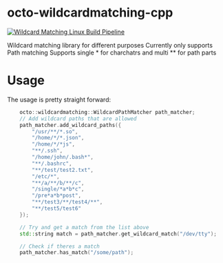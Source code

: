 octo-wildcardmatching-cpp
==============

[![Wildcard Matching Linux Build Pipeline](https://github.com/ofiriluz/octo-wildcardmatching-cpp/actions/workflows/linux.yml/badge.svg)](https://github.com/ofiriluz/octo-wildcardmatching-cpp/actions/workflows/linux.yml)


Wildcard matching library for different purposes
Currently only supports Path matching
Supports single * for charchatrs and multi ** for path parts

Usage
=====

The usage is pretty straight forward:

```cpp
    octo::wildcardmatching::WildcardPathMatcher path_matcher;
    // Add wildcard paths that are allowed
    path_matcher.add_wildcard_paths({
        "/usr/**/*.so",
        "/home/*/*.json",
        "/home/*/*js",
        "**/.ssh",
        "/home/john/.bash*",
        "**/.bashrc",
        "**/test/test2.txt",
        "/etc/*",
        "**/a/**/b/**/c",
        "/single/*a*b*c",
        "/pre*a*b*post",
        "**/test3/**/test4/**",
        "**/test5/test6"
    });

    // Try and get a match from the list above
    std::string match = path_matcher.get_wildcard_match("/dev/tty");

    // Check if theres a match
    path_matcher.has_match("/some/path");
```
